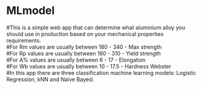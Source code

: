 # MLmodel
#This is a simple web app that can determine what aluminium alloy you should use in production based on your mechanical properties requirements.\
#For Rm values are usually between 180 - 340 -  Max strength\
#For Rp values are usually between 160 - 310 - Yield strength\
#For A% values are usually between 6 - 17 - Elongation\
#For Wb values are usually between 10 - 17.5 - Hardness Webster\
#In this app there are three classification machine learning models: Logistic Regression, kNN and Naive Bayes\
